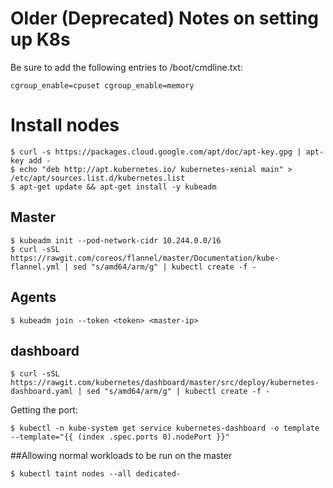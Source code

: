 # Older (Deprecated) Notes on setting up K8s

Be sure to add the following entries to /boot/cmdline.txt:

```console
cgroup_enable=cpuset cgroup_enable=memory 
```

# Install nodes

```console
$ curl -s https://packages.cloud.google.com/apt/doc/apt-key.gpg | apt-key add -
$ echo "deb http://apt.kubernetes.io/ kubernetes-xenial main" > /etc/apt/sources.list.d/kubernetes.list
$ apt-get update && apt-get install -y kubeadm
```

## Master

```console
$ kubeadm init --pod-network-cidr 10.244.0.0/16
$ curl -sSL https://rawgit.com/coreos/flannel/master/Documentation/kube-flannel.yml | sed "s/amd64/arm/g" | kubectl create -f -
```

## Agents

```console
$ kubeadm join --token <token> <master-ip>
```

## dashboard

```console
$ curl -sSL https://rawgit.com/kubernetes/dashboard/master/src/deploy/kubernetes-dashboard.yaml | sed "s/amd64/arm/g" | kubectl create -f -
```

Getting the port:

```console
$ kubectl -n kube-system get service kubernetes-dashboard -o template --template="{{ (index .spec.ports 0).nodePort }}"
```

##Allowing normal workloads to be run on the master

```console
$ kubectl taint nodes --all dedicated-
```

